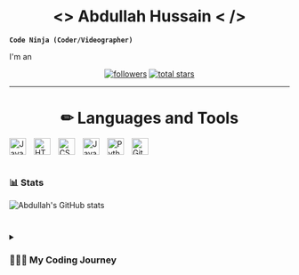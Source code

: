 
<h1 align="center"fds><> Abdullah Hussain < /> </h1>

**`Code Ninja (Coder/Videographer)`**

I'm an 

   <p align="center">
      <a href="https://github.com/ForrestKnight?tab=followers">
         <img alt="followers" title="Follow me on Github" src="https://custom-icon-badges.demolab.com/github/followers/abdullahhusainy?color=236ad3&labelColor=1155ba&style=for-the-badge&logo=person-add&label=Follow&logoColor=white"/></a>
      <a href="https://github.com/abdullahhusainy?tab=repositories&sort=stargazers">
         <img alt="total stars" title="Total stars on GitHub" src="https://custom-icon-badges.demolab.com/github/stars/abdullahhusainy?color=55960c&style=for-the-badge&labelColor=488207&logo=star"/></a>
   </p>

---

<h1 align="center"fds>✏︎ Languages and Tools</h1>

<img align="center" alt="Java" width="30px" style="padding-right:10px;" 
     src="https://cdn.jsdelivr.net/gh/devicons/devicon/icons/java/java-original.svg"/> <img align="center" alt="HTML" width="30px" style="padding-right:10px;" 
     src="https://cdn.jsdelivr.net/gh/devicons/devicon/icons/html5/html5-plain.svg" /> <img align="center" alt="CSS" width="30px" style="padding-right:10px;" 
     src="https://cdn.jsdelivr.net/gh/devicons/devicon/icons/css3/css3-plain.svg" /> <img align="center" alt="JavaScript" width="30px" style="padding-right:10px;"
     src="https://cdn.jsdelivr.net/gh/devicons/devicon/icons/javascript/javascript-plain.svg" /> <img align="center" alt="Python" width="30px" style="padding-right:10px;"
     src="https://cdn.jsdelivr.net/gh/devicons/devicon/icons/python/python-plain.svg" /> <img align="center" alt="GitHub" width="30px" style="padding-right:10px;"
     src="https://cdn.jsdelivr.net/gh/devicons/devicon/icons/github/github-original.svg" />
     
#


### 📊 Stats

![Abdullah's GitHub stats](https://github-readme-stats.vercel.app/api?username=abdullahhusainy&show_icons=true&theme=dark)

<!-- ![GitHub Streak](https://streak-stats.demolab.com?user=abdullahhusainy&theme=dark&border_radius=4.5&align=center) -->

#

<details>
 <summary><h3>👨🏻‍💻 My Coding Journey</h3></summary>
   September 2021 was my first time when I touched and made code.
